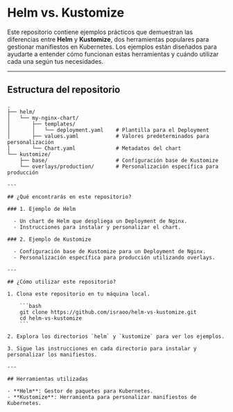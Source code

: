 # Helm vs. Kustomize

Este repositorio contiene ejemplos prácticos que demuestran las diferencias entre **Helm** y **Kustomize**, dos herramientas populares para gestionar manifiestos en Kubernetes. Los ejemplos están diseñados para ayudarte a entender cómo funcionan estas herramientas y cuándo utilizar cada una según tus necesidades.

---

## Estructura del repositorio

```plaintext
.
├── helm/
│   └── my-nginx-chart/
│       ├── templates/
│       │   └── deployment.yaml    # Plantilla para el Deployment
│       ├── values.yaml            # Valores predeterminados para personalización
│       └── Chart.yaml             # Metadatos del chart
└── kustomize/
    ├── base/                      # Configuración base de Kustomize
    └── overlays/production/       # Personalización específica para producción

---

## ¿Qué encontrarás en este repositorio?

### 1. Ejemplo de Helm

  - Un chart de Helm que despliega un Deployment de Nginx.
  - Instrucciones para instalar y personalizar el chart.

### 2. Ejemplo de Kustomize

  - Configuración base de Kustomize para un Deployment de Nginx.
  - Personalización específica para producción utilizando overlays.

---

## ¿Cómo utilizar este repositorio?

1. Clona este repositorio en tu máquina local.

    ```bash
    git clone https://github.com/israoo/helm-vs-kustomize.git
    cd helm-vs-kustomize
    ```

2. Explora los directorios `helm` y `kustomize` para ver los ejemplos.

3. Sigue las instrucciones en cada directorio para instalar y personalizar los manifiestos.

---

## Herramientas utilizadas

- **Helm**: Gestor de paquetes para Kubernetes.
- **Kustomize**: Herramienta para personalizar manifiestos de Kubernetes.

